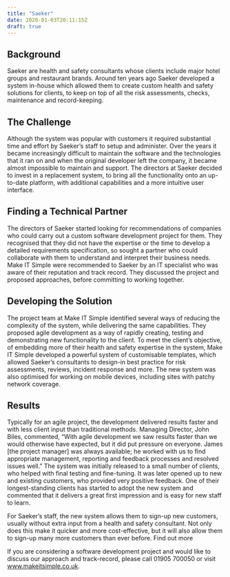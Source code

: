 ```yaml
---
title: "Saeker"
date: 2020-01-03T20:11:15Z
draft: true
---
```


Background
---

Saeker are health and safety consultants whose clients include major hotel groups and restaurant brands. Around ten years ago Saeker developed a system in-house which allowed them to create custom health and safety solutions for clients, to keep on top of all the risk assessments, checks, maintenance and record-keeping.

The Challenge
---
Although the system was popular with customers it required substantial time and effort by Saeker’s staff to setup and administer. Over the years it became increasingly difficult to maintain the software and the technologies that it ran on and when the original developer left the company, it became almost impossible to maintain and support.
The directors at Saeker decided to invest in a replacement system, to bring all the functionality onto an up-to-date platform, with additional capabilities and a more intuitive user interface.

Finding a Technical Partner
---
The directors of Saeker started looking for recommendations of companies who could carry out a custom software development project for them. They recognised that they did not have the expertise or the time to develop a detailed requirements specification, so sought a partner who could collaborate with them to understand and interpret their business needs.
Make IT Simple were recommended to Saeker by an IT specialist who was aware of their reputation and track record. They discussed the project and proposed approaches, before committing to working together.

Developing the Solution
---
The project team at Make IT Simple identified several ways of reducing the complexity of the system, while delivering the same capabilities. They proposed agile development as a way of rapidly creating, testing and demonstrating new functionality to the client. 
To meet the client’s objective, of embedding more of their health and safety expertise in the system, Make IT Simple developed a powerful system of customisable templates, which allowed Saeker’s consultants to design-in best practice for risk assessments, reviews, incident response and more. 
The new system was also optimised for working on mobile devices, including sites with patchy network coverage.

Results
---
Typically for an agile project, the development delivered results faster and with less client input than traditional methods. Managing Director, John Biles, commented, “With agile development we saw results faster than we would otherwise have expected, but it did put pressure on everyone. James [the project manager] was always available; he worked with us to find appropriate management, reporting and feedback processes and resolved issues well.”
The system was initially released to a small number of clients, who helped with final testing and fine-tuning. It was later opened up to new and existing customers, who provided very positive feedback. One of their longest-standing clients has started to adopt the new system and commented that it delivers a great first impression and is easy for new staff to learn. 

For Saeker’s staff, the new system allows them to sign-up new customers, usually without extra input from a health and safety consultant. Not only does this make it quicker and more cost-effective, but it will also allow them to sign-up many more customers than ever before.
Find out more

If you are considering a software development project and would like to discuss our approach and track-record, please call 01905 700050 or visit www.makeitsimple.co.uk.



